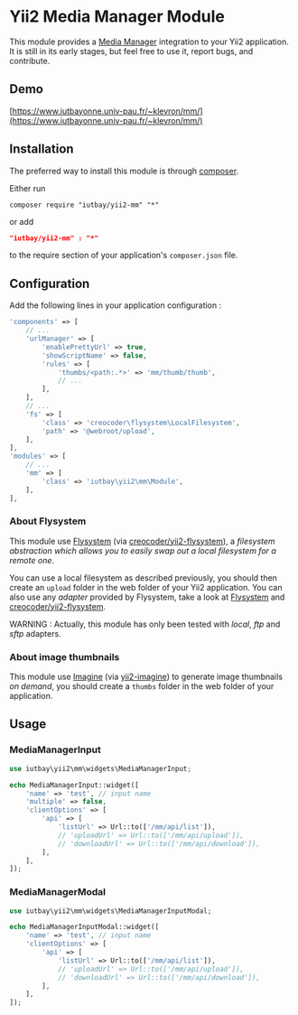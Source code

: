 # Yii2 Media Manager Module

This module provides a [Media Manager](https://github.com/iutbay/mm) integration to your Yii2 application. It is still in its early stages, but feel free to use it, report bugs, and contribute.

## Demo

[https://www.iutbayonne.univ-pau.fr/~klevron/mm/](https://www.iutbayonne.univ-pau.fr/~klevron/mm/)

## Installation

The preferred way to install this module is through [composer](http://getcomposer.org/download/).

Either run

```
composer require "iutbay/yii2-mm" "*"
```

or add

```json
"iutbay/yii2-mm" : "*"
```

to the require section of your application's `composer.json` file.

## Configuration

Add the following lines in your application configuration :

```php
'components' => [
    // ...
    'urlManager' => [
        'enablePrettyUrl' => true,
        'showScriptName' => false,
        'rules' => [    
            'thumbs/<path:.*>' => 'mm/thumb/thumb',
            // ...
        ],
    ],
    // ...
    'fs' => [
        'class' => 'creocoder\flysystem\LocalFilesystem',
        'path' => '@webroot/upload',
    ],
],
'modules' => [
    // ...
    'mm' => [
        'class' => 'iutbay\yii2\mm\Module',
    ],
],
```

### About Flysystem

This module use [Flysystem](https://github.com/thephpleague/flysystem) (via [creocoder/yii2-flysystem](https://github.com/creocoder/yii2-flysystem)), a *filesystem abstraction which allows you to easily swap out a local filesystem for a remote one*.

You can use a local filesystem as described previously, you should then create an `upload` folder in the web folder of your Yii2 application. You can also use any *adapter* provided by Flysystem, take a look at [Flysystem](http://flysystem.thephpleague.com) and [creocoder/yii2-flysystem](https://github.com/creocoder/yii2-flysystem).

WARNING : Actually, this module has only been tested with *local*, *ftp* and *sftp* adapters.

### About image thumbnails

This module use [Imagine](https://github.com/avalanche123/Imagine) (via [yii2-imagine](https://github.com/yiisoft/yii2-imagine)) to generate image thumbnails *on demand*, you should create a `thumbs` folder in the web folder of your application.

## Usage

### MediaManagerInput

```php
use iutbay\yii2\mm\widgets\MediaManagerInput;

echo MediaManagerInput::widget([
    'name' => 'test', // input name
    'multiple' => false,
    'clientOptions' => [
        'api' => [
            'listUrl' => Url::to(['/mm/api/list']),
            // 'uploadUrl' => Url::to(['/mm/api/upload']),
            // 'downloadUrl' => Url::to(['/mm/api/download']),
        ],
    ],
]);
```

### MediaManagerModal

```php
use iutbay\yii2\mm\widgets\MediaManagerInputModal;

echo MediaManagerInputModal::widget([
    'name' => 'test', // input name
    'clientOptions' => [
        'api' => [
            'listUrl' => Url::to(['/mm/api/list']),
            // 'uploadUrl' => Url::to(['/mm/api/upload']),
            // 'downloadUrl' => Url::to(['/mm/api/download']),
        ],
    ],
]);
```
